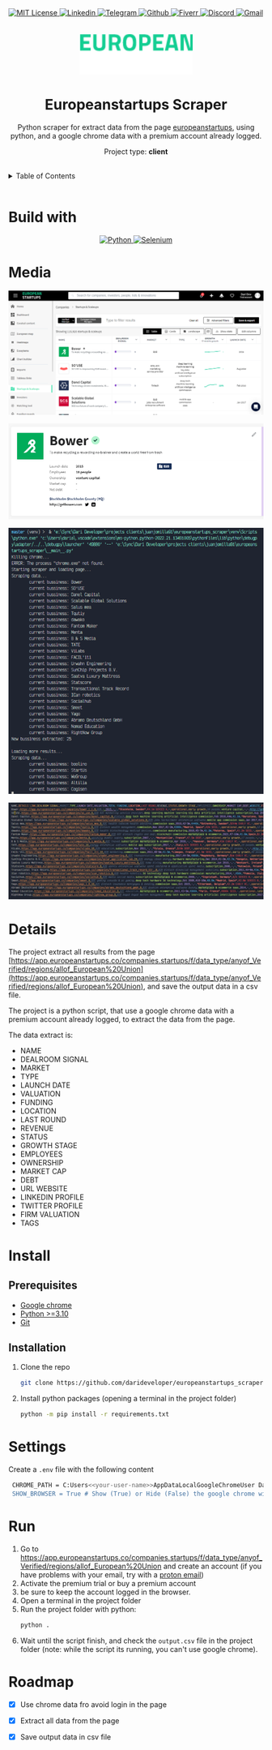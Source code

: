 <div><a href='https://github.com/darideveloper/europeanstartups-scraper/blob/master/LICENSE' target='_blank'>
            <img src='https://img.shields.io/github/license/darideveloper/europeanstartups-scraper.svg?style=for-the-badge' alt='MIT License' height='30px'/>
        </a><a href='https://www.linkedin.com/in/francisco-dari-hernandez-6456b6181/' target='_blank'>
                <img src='https://img.shields.io/static/v1?style=for-the-badge&message=LinkedIn&color=0A66C2&logo=LinkedIn&logoColor=FFFFFF&label=' alt='Linkedin' height='30px'/>
            </a><a href='https://t.me/darideveloper' target='_blank'>
                <img src='https://img.shields.io/static/v1?style=for-the-badge&message=Telegram&color=26A5E4&logo=Telegram&logoColor=FFFFFF&label=' alt='Telegram' height='30px'/>
            </a><a href='https://github.com/darideveloper' target='_blank'>
                <img src='https://img.shields.io/static/v1?style=for-the-badge&message=GitHub&color=181717&logo=GitHub&logoColor=FFFFFF&label=' alt='Github' height='30px'/>
            </a><a href='https://www.fiverr.com/darideveloper?up_rollout=true' target='_blank'>
                <img src='https://img.shields.io/static/v1?style=for-the-badge&message=Fiverr&color=222222&logo=Fiverr&logoColor=1DBF73&label=' alt='Fiverr' height='30px'/>
            </a><a href='https://discord.com/users/992019836811083826' target='_blank'>
                <img src='https://img.shields.io/static/v1?style=for-the-badge&message=Discord&color=5865F2&logo=Discord&logoColor=FFFFFF&label=' alt='Discord' height='30px'/>
            </a><a href='mailto:darideveloper@gmail.com?subject=Hello Dari Developer' target='_blank'>
                <img src='https://img.shields.io/static/v1?style=for-the-badge&message=Gmail&color=EA4335&logo=Gmail&logoColor=FFFFFF&label=' alt='Gmail' height='30px'/>
            </a></div><div align='center'><br><br><img src='https://github.com/darideveloper/europeanstartups-scraper/raw/master/imgs/logo.png' alt='Europeanstartups Scraper' height='80px'/>

# Europeanstartups Scraper

Python scraper for extract data from the page [europeanstartups](https://app.europeanstartups.co/companies.startups/f/data_type/anyof_Verified/regions/allof_European%20Union), using python, and a google chrome data with a premium account already logged.

Project type: **client**

</div><br><details>
            <summary>Table of Contents</summary>
            <ol>
<li><a href='#buildwith'>Build With</a></li>
<li><a href='#media'>Media</a></li>
<li><a href='#details'>Details</a></li>
<li><a href='#install'>Install</a></li>
<li><a href='#settings'>Settings</a></li>
<li><a href='#run'>Run</a></li>
<li><a href='#roadmap'>Roadmap</a></li></ol>
        </details><br>

# Build with

<div align='center'><a href='https://www.python.org/' target='_blank'> <img src='https://cdn.svgporn.com/logos/python.svg' alt='Python' title='Python' height='50px'/> </a><a href='https://www.selenium.dev/' target='_blank'> <img src='https://cdn.svgporn.com/logos/selenium.svg' alt='Selenium' title='Selenium' height='50px'/> </a></div>

# Media

![web page 1](https://github.com/darideveloper/europeanstartups-scraper/raw/master/imgs/ss1.png)

![web page 2](https://github.com/darideveloper/europeanstartups-scraper/raw/master/imgs/ss2.png)

![sample terminal](https://github.com/darideveloper/europeanstartups-scraper/raw/master/imgs/ss3.png)

![sample csv file](https://github.com/darideveloper/europeanstartups-scraper/raw/master/imgs/ss4.png)

# Details

The project extract all results from the page [https://app.europeanstartups.co/companies.startups/f/data_type/anyof_Verified/regions/allof_European%20Union](https://app.europeanstartups.co/companies.startups/f/data_type/anyof_Verified/regions/allof_European%20Union), and save the output data in a csv file.

The project is a python script, that use a google chrome data with a premium account already logged, to extract the data from the page.

The data extract is:

* NAME
* DEALROOM SIGNAL
* MARKET
* TYPE
* LAUNCH DATE
* VALUATION
* FUNDING
* LOCATION
* LAST ROUND
* REVENUE
* STATUS
* GROWTH STAGE
* EMPLOYEES
* OWNERSHIP
* MARKET CAP
* DEBT
* URL WEBSITE
* LINKEDIN PROFILE
* TWITTER PROFILE
* FIRM VALUATION
* TAGS

# Install

## Prerequisites

* [Google chrome](https://www.google.com/intl/es-419/chrome/)
* [Python >=3.10](https://www.python.org/)
* [Git](https://git-scm.com/)

## Installation

1. Clone the repo
   ```sh
   git clone https://github.com/darideveloper/europeanstartups_scraper.git
   ```
2. Install python packages (opening a terminal in the project folder)
   ```sh
   python -m pip install -r requirements.txt 
   ```

# Settings

Create a `.env` file with the following content
```sh
 CHROME_PATH = C:Users<<your-user-name>>AppDataLocalGoogleChromeUser Data #the chrome path is the folder where chrome data its installed
 SHOW_BROWSER = True # Show (True) or Hide (False) the google chrome window
```

# Run

1. Go to https://app.europeanstartups.co/companies.startups/f/data_type/anyof_Verified/regions/allof_European%20Union and create an account (if you have problems with your email, try with a [proton email](https://proton.me/es/mail))
2. Activate the premium trial or buy a premium account
3. be sure to keep the account logged in the browser.
4. Open a terminal in the project folder
5. Run the project folder with python: 
    ```sh
    python .
    ```
6. Wait until the script finish, and check the `output.csv` file in the project folder (note: while the script its running, you can't use google chrome).

# Roadmap

- [x] Use chrome data fro avoid login in the page
- [x] Extract all data from the page
- [x] Save output data in csv file

